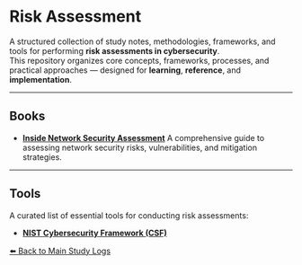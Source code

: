 # Risk Assessment

A structured collection of study notes, methodologies, frameworks, and tools for performing **risk assessments in cybersecurity**.  
This repository organizes core concepts, frameworks, processes, and practical approaches — designed for **learning**, **reference**, and **implementation**.

---

##  Books

- [**Inside Network Security Assessment**](./Inside_Network_Security_Assessment)
  A comprehensive guide to assessing network security risks, vulnerabilities, and mitigation strategies.

---

##  Tools

A curated list of essential tools for conducting risk assessments:

- [**NIST Cybersecurity Framework (CSF)**](https://nvlpubs.nist.gov/nistpubs/CSWP/NIST.CSWP.29.pdf)



[⬅️ Back to Main Study Logs](../)

